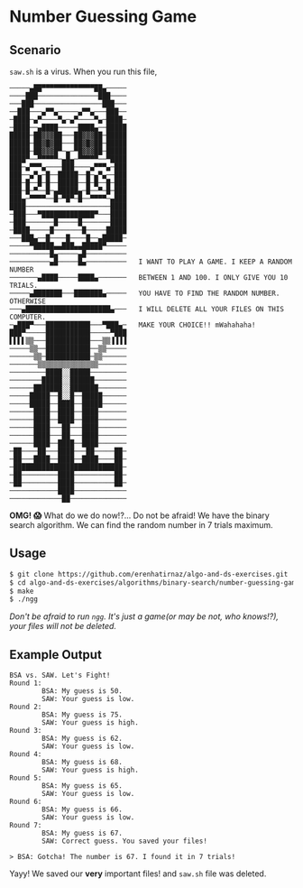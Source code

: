# Number Guessing Game

## Scenario
`saw.sh` is a virus. When you run this file,
```
─────▄██▀▀▀▀▀▀▀▀▀▀▀▀▀██▄─────
────███───────────────███────
───███─────────────────███───
──███───▄▀▀▄─────▄▀▀▄───███──
─████─▄▀────▀▄─▄▀────▀▄─████─
─████──▄████─────████▄──█████
█████─██▓▓▓██───██▓▓▓██─█████
█████─██▓█▓██───██▓█▓██─█████
█████─██▓▓▓█▀─▄─▀█▓▓▓██─█████
████▀──▀▀▀▀▀─▄█▄─▀▀▀▀▀──▀████
███─▄▀▀▀▄────███────▄▀▀▀▄─███
███──▄▀▄─█──█████──█─▄▀▄──███
███─█──█─█──█████──█─█──█─███
███─█─▀──█─▄█████▄─█──▀─█─███
███▄─▀▀▀▀──█─▀█▀─█──▀▀▀▀─▄███
████─────────────────────████
─███───▀█████████████▀───████
─███───────█─────█───────████
─████─────█───────█─────█████
───███▄──█────█────█──▄█████─
─────▀█████▄▄███▄▄█████▀─────
──────────█▄─────▄█──────────
──────────▄█─────█▄──────────   I WANT TO PLAY A GAME. I KEEP A RANDOM NUMBER
───────▄████─────████▄───────   BETWEEN 1 AND 100. I ONLY GIVE YOU 10 TRIALS.
─────▄███████───███████▄─────   YOU HAVE TO FIND THE RANDOM NUMBER. OTHERWISE
───▄█████████████████████▄───   I WILL DELETE ALL YOUR FILES ON THIS COMPUTER.
─▄███▀───███████████───▀███▄─   MAKE YOUR CHOICE!! mWahahaha!
███▀─────███████████─────▀███
▌▌▌▌▒▒───███████████───▒▒▐▐▐▐
─────▒▒──███████████──▒▒─────
──────▒▒─███████████─▒▒──────
───────▒▒▒▒▒▒▒▒▒▒▒▒▒▒▒───────
─────────████░░█████─────────
────────█████░░██████────────
──────███████░░███████───────
─────█████──█░░█──█████──────
─────█████──████──█████──────
──────████──████──████───────
──────████──████──████───────
──────████───██───████───────
──────████───██───████───────
──────████──████──████───────
─██────██───████───██─────██─
─██───████──████──████────██─
─███████████████████████████─
─██─────────████──────────██─
─██─────────████──────────██─
────────────████─────────────
─────────────██──────────────

```
**OMG! :scream:** What do we do now!?... Do not be afraid! We have the binary
search algorithm. We can find the random number in 7 trials maximum.

## Usage
```sh
$ git clone https://github.com/erenhatirnaz/algo-and-ds-exercises.git
$ cd algo-and-ds-exercises/algorithms/binary-search/number-guessing-game/
$ make
$ ./ngg
```
*Don't be afraid to run `ngg`. It's just a game(or may be not, who knows!?),
your files will not be deleted.*

## Example Output
```
BSA vs. SAW. Let's Fight!
Round 1:
        BSA: My guess is 50.
        SAW: Your guess is low.
Round 2:
        BSA: My guess is 75.
        SAW: Your guess is high.
Round 3:
        BSA: My guess is 62.
        SAW: Your guess is low.
Round 4:
        BSA: My guess is 68.
        SAW: Your guess is high.
Round 5:
        BSA: My guess is 65.
        SAW: Your guess is low.
Round 6:
        BSA: My guess is 66.
        SAW: Your guess is low.
Round 7:
        BSA: My guess is 67.
        SAW: Correct guess. You saved your files!

> BSA: Gotcha! The number is 67. I found it in 7 trials!
```

Yayy! We saved our **very** important files! and `saw.sh` file
was deleted.

